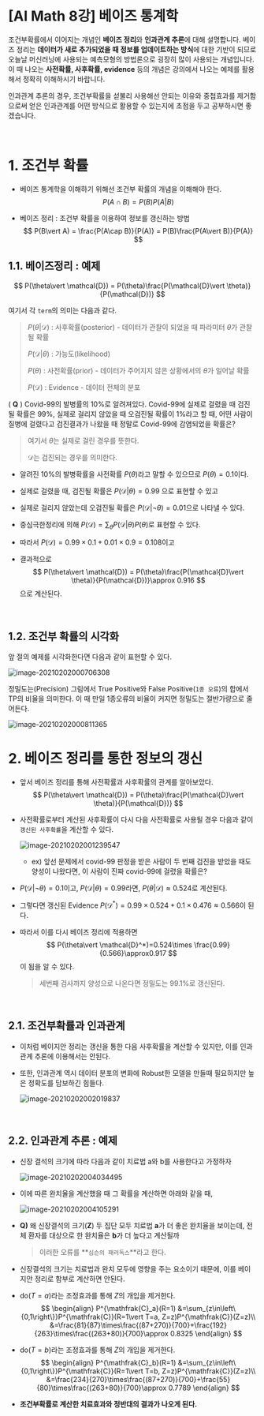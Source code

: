 # [AI Math 8강] 베이즈 통계학

조건부확률에서 이어지는 개념인 **베이즈 정리**와 **인과관계 추론**에 대해 설명합니다. 베이즈 정리는 **데이터가 새로 추가되었을 때 정보를 업데이트하는 방식**에 대한 기반이 되므로 오늘날 머신러닝에 사용되는 예측모형의 방법론으로 굉장히 많이 사용되는 개념입니다. 이 때 나오는 **사전확률, 사후확률, evidence** 등의 개념은 강의에서 나오는 예제를 활용해서 정확히 이해하시기 바랍니다.

인과관계 추론의 경우, 조건부확률을 섣불리 사용해선 안되는 이유와 중첩효과를 제거함으로써 얻은 인과관계를 어떤 방식으로 활용할 수 있는지에 초점을 두고 공부하시면 좋겠습니다.



<br>

# 1. 조건부 확률

- 베이즈 통계학을 이해하기 위해선 조건부 확률의 개념을 이해해야 한다. 
	$$
	P(A\cap B) = P(B)P(A\vert B)
	$$

- 베이즈 정리 : 조건부 확률을 이용하여 정보를 갱신하는 방법
	$$
	P(B\vert A) = \frac{P(A\cap B)}{P(A)} = P(B)\frac{P(A\vert B)}{P(A)}
	$$
	

## 1.1. 베이즈정리 : 예제

$$
P(\theta\vert \mathcal{D}) = P(\theta)\frac{P(\mathcal{D}\vert \theta)}{P(\mathcal{D})}
$$

여기서 각 `term`의 의미는 다음과 같다. 

> $P(\theta\vert \mathcal{D})$ : 사후확률(posterior) - 데이터가 관찰이 되었을 때 파라미터 $\theta$가 관찰될 확률
>
> $P(\mathcal{D}\vert \theta)$ : 가능도(likelihood) 
>
> $P(\theta)$ : 사전확률(prior) - 데이터가 주어지지 않은 상황에서의 $\theta$가 일어날 확률
>
> $P(\mathcal{D})$ : Evidence - 데이터 전체의 분포



( **Q** ) Covid-99의 발병률의 10%로 알려져있다. Covid-99에 실제로 걸렸을 때 검진될 확률은 99%, 실제로 걸리지 않았을 때 오검진될 확률이 1%라고 할 때, 어떤 사람이 질병에 걸렸다고 검진결과가 나왔을 때 정말로 Covid-99에 감염되었을 확률은? 

> 여기서 $\theta$는 실제로 걸린 경우를 뜻한다.
>
> $\mathcal{D}$는 검진되는 경우를 의미한다. 



- 알려진 10%의 발병확률을 사전확률 $P(\theta)$라고 말할 수 있으므로 $P(\theta) = 0.1$이다.

- 실제로 걸렸을 때, 검진될 확률은 $P(\mathcal{D}\vert\theta)=0.99$ 으로 표현할 수 있고

- 실제로 걸리지 않았는데 오검진될 확률은 $P(\mathcal{D}\vert\neg\theta)=0.01$으로 나타낼 수 있다. 

- 중심극한정리에 의해 $P(\mathcal{D})=\sum_{\theta}P(\mathcal{D}\vert\theta)P(\theta)$로 표현할 수 있다.

- 따라서 $P(\mathcal{D})=0.99\times0.1+0.01\times0.9=0.108$이고

- 결과적으로 
	$$
	P(\theta\vert \mathcal{D}) = P(\theta)\frac{P(\mathcal{D}\vert \theta)}{P(\mathcal{D})}\approx 0.916
	$$
	으로 계산된다. 



<br>



## 1.2. 조건부 확률의 시각화

앞 절의 예제를 시각화한다면 다음과 같이 표현할 수 있다.

![image-20210202000706308](../../assets/img/boostcamp/image-20210202000706308.png)



정밀도는(Precision) 그림에서 True Positive와 False Positive(`1종 오류`)의 합에서 TP의 비율을 의미한다. 이 때 만일 1종오류의 비율이 커지면 정밀도는 절반가량으로 줄어든다. 

![image-20210202000811365](../../assets/img/boostcamp/image-20210202000811365.png)



# 2. 베이즈 정리를 통한 정보의 갱신

- 앞서 베이즈 정리를 통해 사전확률과 사후확률의 관계를 알아보았다. 
	$$
	P(\theta\vert \mathcal{D}) = P(\theta)\frac{P(\mathcal{D}\vert \theta)}{P(\mathcal{D})}
	$$

- 사전확률로부터 계산된 사후확률이 다시 다음 사전확률로 사용될 경우 다음과 같이 `갱신된 사후확률`을 계산할 수 있다.

	![image-20210202001239547](../../assets/img/boostcamp/image-20210202001239547.png)

	- ex) 앞선 문제에서 covid-99 판정을 받은 사람이 두 번째 검진을 받았을 때도 양성이 나왔다면, 이 사람이 진짜 covid-99에 걸렸을 확률은?

- $P(\mathcal{D}\vert\neg\theta)=0.1$이고, $P(\mathcal{D}\vert\theta)=0.99$라면, $P(\theta\vert \mathcal{D})\approx 0.524$로 계산된다. 

- 그렇다면 갱신된 Evidence $P(\mathcal{D^*})=0.99\times 0.524 + 0.1\times 0.476\approx 0.566$이 된다. 

- 따라서 이를 다시 베이즈 정리에 적용하면
	$$
	P(\theta\vert \mathcal{D}^*)=0.524\times \frac{0.99}{0.566}\approx0.917
	$$
	이 됨을 알 수 있다. 

	> 세번째 검사까지 양성으로 나온다면 정밀도는 99.1%로 갱신된다.



<br>



## 2.1. 조건부확률과 인과관계

- 이처럼 베이지안 정리는 갱신을 통한 다음 사후확률을 계산할 수 있지만, 이를 인과관계 추론에 이용해서는 안된다. 

- 또한, 인과관계 역시 데이터 분포의 변화에 Robust한 모델을 만들때 필요하지만 높은 정확도를 담보하긴 힘들다.

	![image-20210202002019837](../../assets/img/boostcamp/image-20210202002019837.png)

	

<br>



## 2.2. 인과관계 추론 : 예제

- 신장 결석의 크기에 따라 다음과 같이 치료법 a와 b를 사용한다고 가정하자

	![image-20210202004034495](../../assets/img/boostcamp/image-20210202004034495.png)

- 이에 따른 완치율을 계산했을 때 그 확률을 계산하면 아래와 같을 때,

	![image-20210202004105291](../../assets/img/boostcamp/image-20210202004105291.png)

- **Q)** 왜 신장결석의 크기($\mathbf{Z}$) 두 집단 모두 치료법 $\mathbf{a}$가 더 좋은 완치율을 보이는데, 전체 환자를 대상으로 한 완치율은 $\mathbf{b}$가 더 높다고 계산될까

	> 이러한 오류를 **`심슨의 패러독스`**라고 한다.

- 신장결석의 크기는 치료법과 완치 모두에 영향을 주는 요소이기 때문에, 이를 베이지안 정리로 함부로 계산하면 안된다. 

- do($T=a$)라는 조정효과를 통해 $Z$의 개입을 제거한다.
	$$
	\begin{align}
	P^{\mathfrak{C}_a}(R=1)
	&=\sum_{z\in\left\{0,1\right\}}P^{\mathfrak{C}}(R=1\vert T=a, Z=z)P^{\mathfrak{C}}(Z=z)\\
	&=\frac{81}{87}\times\frac{(87+270)}{700}+\frac{192}{263}\times\frac{(263+80)}{700}\approx 0.8325
	\end{align}
	$$

- do($T=b$)라는 조정효과를 통해 $Z$의 개입을 제거한다.
	$$
	\begin{align}
	P^{\mathfrak{C}_b}(R=1)
	&=\sum_{z\in\left\{0,1\right\}}P^{\mathfrak{C}}(R=1\vert T=b, Z=z)P^{\mathfrak{C}}(Z=z)\\
	&=\frac{234}{270}\times\frac{(87+270)}{700}+\frac{55}{80}\times\frac{(263+80)}{700}\approx 0.7789
	\end{align}
	$$
	

- **조건부확률로 계산한 치료효과와 정반대의 결과가 나오게 된다.**







